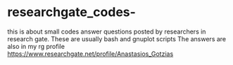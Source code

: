 # researchgate_codes-
this is about small codes answer questions posted by researchers in research gate.
These are usually bash and gnuplot scripts
The answers are also in my rg profile 
https://www.researchgate.net/profile/Anastasios_Gotzias 
